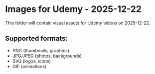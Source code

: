 # Images for Udemy - 2025-12-22

This folder will contain visual assets for Udemy videos on 2025-12-22.

## Supported formats:
- PNG (thumbnails, graphics)
- JPG/JPEG (photos, backgrounds)
- SVG (logos, icons)
- GIF (animations)
